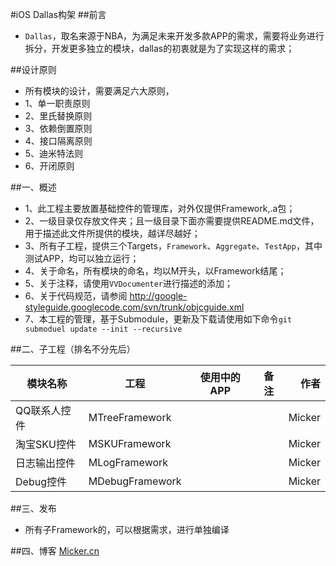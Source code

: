 #iOS Dallas构架
##前言
*  `Dallas`，取名来源于NBA，为满足未来开发多款APP的需求，需要将业务进行拆分，开发更多独立的模块，dallas的初衷就是为了实现这样的需求；

##设计原则
*  所有模块的设计，需要满足六大原则，
*  1、单一职责原则
*  2、里氏替换原则
*  3、依赖倒置原则
*  4、接口隔离原则
*  5、迪米特法则
*  6、开闭原则

##一、概述
* 1、此工程主要放置基础控件的管理库，对外仅提供Framework,.a包；
* 2、一级目录仅存放文件夹；且一级目录下面亦需要提供README.md文件，
     用于描述此文件所提供的模块，越详尽越好；
* 3、所有子工程，提供三个Targets，`Framework`、`Aggregate`、`TestApp`，其中测试APP，均可以独立运行；
* 4、关于命名，所有模块的命名，均以M开头，以Framework结尾；
* 5、关于注释，请使用`VVDocumenter`进行描述的添加；
* 6、关于代码规范，请参阅 http://google-styleguide.googlecode.com/svn/trunk/objcguide.xml
* 7、本工程的管理，基于Submodule，更新及下载请使用如下命令`git submoduel update --init --recursive`

##二、子工程（排名不分先后）

| 模块名称		|工程							| 使用中的APP	|    备注	|		作者	|
|---------------|-------------------------------|-----------|-----------|----------:|
|QQ联系人控件		|MTreeFramework				    | 			|			|     Micker|
|淘宝SKU控件		|MSKUFramework				    |		    |			|	  Micker|
|日志输出控件		|MLogFramework				    |		    |			|	  Micker|
|Debug控件		|MDebugFramework			    |		    |			|	  Micker|

##三、发布
* 所有子Framework的，可以根据需求，进行单独编译

##四、博客
[Micker.cn](http://micker.cn)